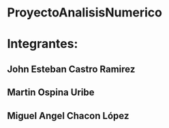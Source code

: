 # ProyectoAnalisisNumerico

# Integrantes: 
## John Esteban Castro Ramirez
## Martin Ospina Uribe 
## Miguel Angel Chacon López
